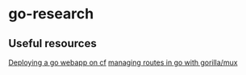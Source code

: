 # go-research

## Useful resources

[Deploying a go webapp on cf](http://blog.anynines.com/how-to-deploy-a-go-app-on-anynines-and-cloud-foundry/)
[managing routes in go with gorilla/mux](http://www.gorillatoolkit.org/pkg/mux#overview)

